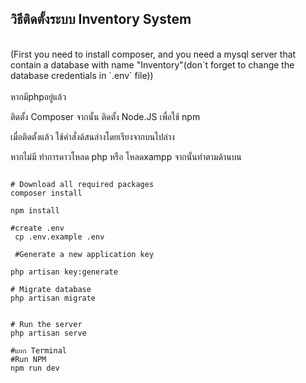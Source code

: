 ## วิธีติดตั้งระบบ Inventory System

<br>
(First you need to install composer, and you need a mysql server that contain a database with name "Inventory"(don`t forget to change the database credentials in `.env` file))
<br><br>
 หากมีphpอยู่แล้ว

 ติดตั้ง Composer จากนั้น ติดตั้ง Node.JS เพื่อใช้ npm 

 เมื่อติดตั้งแล้ว ใช้คำสั่งด้สนล่างโดยเรียงจากบนไปล่าง


 หากไม่มี ทำการดาวโหลด php หรือ โหลดxampp
 จากนั้นทำตามด้านบน

```shell

# Download all required packages
composer install

npm install

#create .env
 cp .env.example .env

 #Generate a new application key

php artisan key:generate

# Migrate database
php artisan migrate


# Run the server
php artisan serve

#แยก Terminal
#Run NPM 
npm run dev

